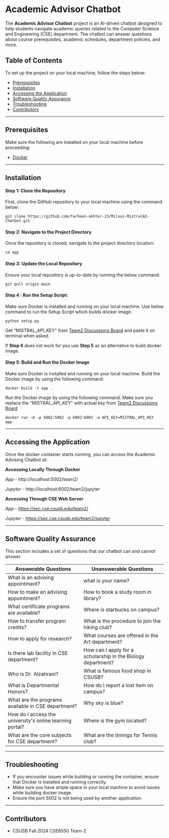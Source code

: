 # Academic Advisor Chatbot 

The **Academic Advisor Chatbot** project is an AI-driven chatbot designed to help students navigate academic queries related to the Computer Science and Engineering (CSE) department. The chatbot can answer questions about course prerequisites, academic schedules, department policies, and more.


## **Table of Contents**

To set up the project on your local machine, follow the steps below:

* [Prerequisites](#prerequisites)
* [Installation](#installation)
* [Accessing the Application](#accessing-the-application)
* [Software Quality Assurance](#software-quality-assurance)
* [Troubleshooting](#troubleshooting)
* [Contributors](#contributors)

---
## Prerequisites

Make sure the following are installed on your local machine before proceeding:

- [Docker](https://www.docker.com/products/docker-desktop/)

---
## Installation

#### Step 1: Clone the Repository

First, clone the GitHub repository to your local machine using the command below:

```
git clone https://github.com/farheen-akhter-23/Milvus-MistralAI-Chatbot.git
```


#### Step 2: Navigate to the Project Directory

Once the repository is cloned, navigate to the project directory location:

```
cd app
```

#### Step 3: Update the Local Repository

Ensure your local repository is up-to-date by running the below command:

```
git pull origin main
```
#### Step 4 : Run the Setup Script:

Make sure Docker is installed and running on your local machine. Use below command to run the Setup Script which builds docker image.

```
python setup.py
```
Get "MISTRAL_API_KEY" from [Team2 Discussions Board](https://csusb.instructure.com/courses/43192/discussion_topics/419700) and paste it on terminal when asked.


If **Step 4** does not work for you use **Step 5** as an alternative to build docker image.

#### Step 5: Build and Run the Docker Image

Make sure Docker is installed and running on your local machine. Build the Docker image by using the following command:

```
docker build -t app .
```

Run the Docker image by using the following command. Make sure you replace the "MISTRAL_API_KEY" with actual key from [Team2 Discussions Board](https://csusb.instructure.com/courses/43192/discussion_topics/419700) 
```
docker run -d -p 5002:5002 -p 6002:6002 -e API_KEY=MISTRAL_API_KEY  app
```
---
## Accessing the Application

Once the docker container starts running, you can access the Academic Advising Chatbot at:

**Accessing Locally Through Docker** 

*App* - http://localhost:5002/team2/

*Jupyter* -  http://localhost:6002/team2/jupyter

**Accessing Through CSE Web Server**

*App* - https://sec.cse.csusb.edu/team2/

*Jupyter* - https://sec.cse.csusb.edu/team2/jupyter

---

## Software Quality Assurance 

This section includes a set of questions that our chatbot can and cannot answer.

| **Answerable Questions**                                         | **Unanswerable Questions**                               |
|------------------------------------------------------------------|---------------------------------------------------------|
| What is an advising appointment?          | what is your name?             |
| How to make an advising appointment?                        | How to book a study room in library?                    |
| What certificate programs are available?       | Where is starbucks on campus?                          |
| How to transfer program credits?                          | What is the procedure to join the hiking club?                 |
| How to apply for research?                        | What courses are offered in the Art department? |
| Is there lab facility in CSE department?            | How can I apply for a scholarship in the Biology department?               |
| Who is Dr. Alzahrani?                   | What is famous food shop in CSUSB?                  |
| What is Departmental Honors?                                  | How do I report a lost item on campus?                                           |
| What are the programs available in CSE department?                                  | Why sky is blue?                     |
| How do I access the university's online learning portal?                       | Where is the gym located?                               |
| What are the core subjects for CSE department?                             | What are the timings for Tennis club?
---

## Troubleshooting
- If you encounter issues while building or running the container, ensure that Docker is installed and running correctly.
- Make sure you have ample space in your local machine to avoid issues while building docker image.
- Ensure the port 5002 is not being used by another application.

---

## Contributors
- CSUSB Fall 2024 CSE6550 Team-2
